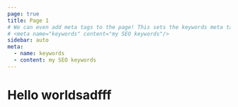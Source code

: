 ```yaml
---
page: true
title: Page 1
# We can even add meta tags to the page! This sets the keywords meta tag.
# <meta name="keywords" content="my SEO keywords"/>
sidebar: auto
meta:
  - name: keywords
  - content: my SEO keywords
---
```


# Hello worldsadfff
